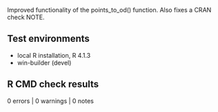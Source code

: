 Improved functionality of the points_to_od() function.
Also fixes a CRAN check NOTE.

## Test environments
* local R installation, R 4.1.3
* win-builder (devel)

## R CMD check results

0 errors | 0 warnings | 0 notes
